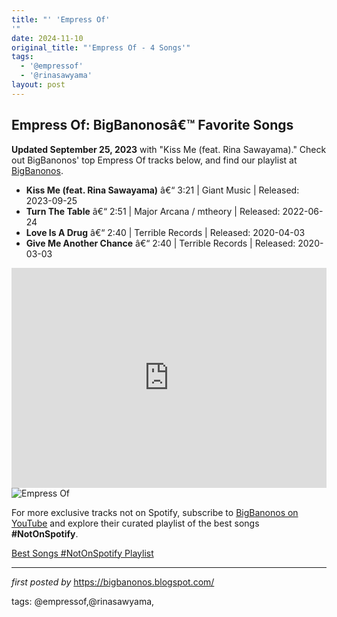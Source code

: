 ```yaml
---
title: "' 'Empress Of'
'"
date: 2024-11-10
original_title: "'Empress Of - 4 Songs'"
tags:
  - '@empressof'
  - '@rinasawyama'
layout: post
---
```

<h2>Empress Of: BigBanonosâ€™ Favorite Songs</h2>
<p><strong>Updated September 25, 2023</strong> with "Kiss Me (feat. Rina Sawayama)." Check out BigBanonos' top Empress Of tracks below, and find our playlist at <a href="https://bigbanonos.blogspot.com/">BigBanonos</a>.</p>
<ul> <li><strong>Kiss Me (feat. Rina Sawayama)</strong> â€“ 3:21 | Giant Music | Released: 2023-09-25</li> <li><strong>Turn The Table</strong> â€“ 2:51 | Major Arcana / mtheory | Released: 2022-06-24</li> <li><strong>Love Is A Drug</strong> â€“ 2:40 | Terrible Records | Released: 2020-04-03</li> <li><strong>Give Me Another Chance</strong> â€“ 2:40 | Terrible Records | Released: 2020-03-03</li>
</ul>
<iframe src="https://open.spotify.com/embed/playlist/6wApxOYCIv4tFvbnM2S1vn?utm_source=generator" width="100%" height="352" frameBorder="0" allowfullscreen="" allow="autoplay; clipboard-write; encrypted-media; fullscreen; picture-in-picture" loading="lazy"></iframe>
<img src="https://imageio.forbes.com/specials-images/imageserve/65fbb8717a12ebb47aaa74bd/Empress-Of/960x0.jpg?format=jpg&width=960" alt="Empress Of">


<!--Subscribe and Playlist Links-->
<div>
    <p>For more exclusive tracks not on Spotify, subscribe to <a href="https://www.youtube.com/@BigBanonos" target="_blank">BigBanonos on YouTube</a> and explore their curated playlist of the best songs <strong>#NotOnSpotify</strong>.</p>
    <p><a href="https://www.youtube.com/playlist?list=PLtuNtuTatqI0kFahUCbtbfenC_ET5O_tr" target="_blank">Best Songs #NotOnSpotify Playlist<br /></a></p></div>

<hr />

<p><em>first posted by</em> <a href="https://bigbanonos.blogspot.com/" rel="noopener" target="_new">https://bigbanonos.blogspot.com/</a></p>

<p>tags: @empressof,@rinasawyama,</p>
